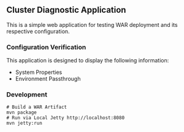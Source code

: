 ## Cluster Diagnostic Application
This is a simple web application for testing WAR deployment and its respective configuration.

### Configuration Verification
This application is designed to display the following information:
* System Properties
* Environment Passthrough


### Development

```shell
# Build a WAR Artifact
mvn package
# Run via Local Jetty http://localhost:8080
mvn jetty:run
```
